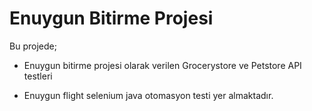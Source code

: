 
# Enuygun Bitirme Projesi

Bu projede;
- Enuygun bitirme projesi olarak verilen Grocerystore ve Petstore API testleri

- Enuygun flight selenium java otomasyon testi
  yer almaktadır.